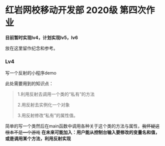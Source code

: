 # 红岩网校移动开发部 2020级 第四次作业

**目前暂时实现lv4，计划实现lv5，lv6**

放在这里留作纪念和参考。

### **Lv4**
写一个反射的小程序demo

此处需要用到的知识点：
>
>1.利用反射去调用一个类的“私有”的方法
>
>2.用反射去实例化一个对象
>
>3.用反射修改“私有”的属性值。
>

简单的写一个类然后在main函数中调用各种关于这个类的方法与属性，~~我怀疑这根本不是一个游戏~~
**在未来可能加入：用户能从控制台输入要修改的变量名和值，或是调用某个方法，利用反射实现**

